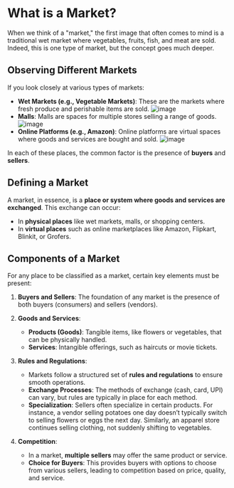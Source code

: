 # What is a Market?

When we think of a "market," the first image that often comes to mind is a traditional wet market where vegetables, fruits, fish, and meat are sold. Indeed, this is one type of market, but the concept goes much deeper.

## Observing Different Markets

If you look closely at various types of markets:
- **Wet Markets (e.g., Vegetable Markets)**: These are the markets where fresh produce and perishable items are sold.
![image](https://github.com/user-attachments/assets/84ad5bf9-6ec2-4722-8efb-9b0294c9b096)
- **Malls**: Malls are spaces for multiple stores selling a range of goods.
![image](https://github.com/user-attachments/assets/fc7a2931-d4d7-4aa6-a5c0-452cf890121b)
- **Online Platforms (e.g., Amazon)**: Online platforms are virtual spaces where goods and services are bought and sold.
![image](https://github.com/user-attachments/assets/7063e003-016b-4901-9c94-532edcf7bf06)

In each of these places, the common factor is the presence of **buyers** and **sellers**.

## Defining a Market

A market, in essence, is a **place or system where goods and services are exchanged**. This exchange can occur:
- In **physical places** like wet markets, malls, or shopping centers.
- In **virtual places** such as online marketplaces like Amazon, Flipkart, Blinkit, or Grofers.

## Components of a Market

For any place to be classified as a market, certain key elements must be present:

1. **Buyers and Sellers**: The foundation of any market is the presence of both buyers (consumers) and sellers (vendors).

2. **Goods and Services**: 
    -  **Products (Goods)**: Tangible items, like flowers or vegetables, that can be physically handled.
    -  **Services**: Intangible offerings, such as haircuts or movie tickets.

3. **Rules and Regulations**:
    -  Markets follow a structured set of **rules and regulations** to ensure smooth operations.
    -  **Exchange Processes**: The methods of exchange (cash, card, UPI) can vary, but rules are typically in place for each method.
    -  **Specialization**: Sellers often specialize in certain products. For instance, a vendor selling potatoes one day doesn’t typically switch to selling flowers or eggs the next day. Similarly, an apparel store continues selling clothing, not suddenly shifting to vegetables.

4. **Competition**:
    -  In a market, **multiple sellers** may offer the same product or service.
    -  **Choice for Buyers**: This provides buyers with options to choose from various sellers, leading to competition based on price, quality, and service.
